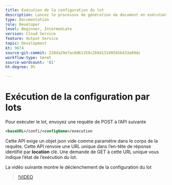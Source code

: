 ```yaml
---
title: Exécution de la configuration du lot
description: Lancez le processus de génération de document en exécutant le lot
type: Documentation
role: Developer
level: Beginner, Intermediate
version: Cloud Service
feature: Output Service
topic: Development
kt: 9674
source-git-commit: 228da29e7ac0d61359c2b94131495b5b433a09dc
workflow-type: tm+mt
source-wordcount: '81'
ht-degree: 0%

---
```


# Exécution de la configuration par lots

Pour exécuter le lot, envoyez une requête de POST à l’API suivante

```xml
<baseURL>/confi/<configName>/execution
```

Cette API exige un objet json vide comme paramètre dans le corps de la requête.
Cette API renvoie une URL unique dans l’en-tête de réponse identifié par **location** clé.
Une demande de GET à cette URL unique vous indique l’état de l’exécution du lot.

La vidéo suivante montre le déclenchement de la configuration du lot

>[!VIDEO](https://video.tv.adobe.com/v/340242/?quality=12&learn=on)
